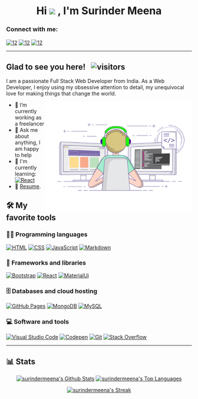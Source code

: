 <h1 align="center">Hi <a href="https://www.aswinbarath.me/"><img src="https://media.giphy.com/media/hvRJCLFzcasrR4ia7z/giphy.gif" width="25px"></a> , I'm Surinder Meena   </h1> 

<h3 align="left">Connect with me:</h3>


<a href="https://www.linkedin.com/in/surinder-meena-73674975"><img alt="12" align="center" src="https://img.shields.io/badge/LinkedIn-0077B5?style=for-the-badge&logo=linkedin&logoColor=white"/></a>   <a href="https://web.whatsapp.com/send?phone=7206816640&text&app_absent=0"><img alt="12" align="center" src="https://img.shields.io/badge/WhatsApp-25D366?style=for-the-badge&logo=whatsapp&logoColor=white"/></a>   <a href="mailto:surinder321992@gmail.com"><img alt="12" align="center" src="https://img.shields.io/badge/Gmail-D14836?style=for-the-badge&logo=gmail&logoColor=white"/></a>


---

## Glad to see you here! &nbsp; ![visitors](https://visitor-badge.glitch.me/badge?page_id=AswinBarath.AswinBarath)

I am a passionate Full Stack Web Developer from India. As a Web Developer, I enjoy using my obsessive attention to detail, my unequivocal love for making things that change the world.</p>

<img align="right" alt="GIF" src="https://github.com/AswinBarath/AswinBarath/blob/master/coding.gif?raw=true" width="400" height="auto" />


- 🔭 I’m currently working as a freelancer
- 💬 Ask me about anything, I am happy to help
- 🌱 I'm currently learning: <a href="#"><img alt="React" src="https://img.shields.io/badge/React-20232a.svg?logo=react&logoColor=%2361DAFB"></a> 
- 📝 [Resume](https://drive.google.com/file/d/1VsShEZAzpmwZUsfn2G5XgENlrUkv7BJ_/view?usp=sharing).


## 🛠️ My favorite tools

### 👨‍💻 Programming languages

<p>
    <a href="#"><img alt="HTML" src="https://img.shields.io/badge/HTML-E34F26.svg?logo=html5&logoColor=white"></a>
    <a href="#"><img alt="CSS" src="https://img.shields.io/badge/CSS-1572B6.svg?logo=css3&logoColor=white"></a>
    <a href="#"><img alt="JavaScript" src="https://img.shields.io/badge/JavaScript-F7DF1E.svg?logo=javascript&logoColor=black"></a>
    <a href="#"><img alt="Markdown" src="https://img.shields.io/badge/Markdown-000000.svg?logo=markdown&logoColor=white"></a>
</p>

### 🧰 Frameworks and libraries

<p>
    <a href="#"><img alt="Bootstrap" src="https://img.shields.io/badge/Bootstrap-7952B3.svg?logo=bootstrap&logoColor=white"></a>
    <a href="#"><img alt="React" src="https://img.shields.io/badge/React-20232a.svg?logo=react&logoColor=%2361DAFB"></a>
    <a href="#"><img alt="MaterialUi" src="https://img.shields.io/badge/Material--UI-0081CB?logo=material-ui&logoColor=white"></a>

</p>

### 🗄️ Databases and cloud hosting

<p>
    <a href="#"><img alt="GitHub Pages" src="https://img.shields.io/badge/GitHub%20Pages-327FC7.svg?logo=github&logoColor=white"></a>
    <a href="#"><img alt="MongoDB" src ="https://img.shields.io/badge/MongoDB-4ea94b.svg?logo=mongodb&logoColor=white"></a>
    <a href="#"><img alt="MySQL" src="https://img.shields.io/badge/MySQL-00f.svg?logo=mysql&logoColor=white"></a>
</p>

### 💻 Software and tools

<p>
    <a href="#"><img alt="Visual Studio Code" src="https://img.shields.io/badge/Visual%20Studio%20Code-0078d7.svg?logo=visual-studio-code&logoColor=white"></a>
    <a href="#"><img alt="Codepen" src="https://img.shields.io/badge/Codepen-000000.svg?logo=codepen&logoColor=white"></a>
    <a href="#"><img alt="Git" src="https://img.shields.io/badge/Git-F05033.svg?logo=git&logoColor=white"></a>
    <a href="#"><img alt="Stack Overflow" src="https://img.shields.io/badge/-Stack%20Overflow-FE7A16?logo=stack-overflow&logoColor=white"></a>

</p>

---

## 📊 Stats

  <p align=center >
	<a href="https://github.com/surindermeena/github-readme-stats" title="Go to Source"><img height="192px" alt="surindermeena's Github Stats" src="https://denvercoder1-github-readme-stats.vercel.app/api?username=surindermeena&show_icons=true&count_private=true&theme=react&border_color=61dafb" /></a>
  <a href="https://github.com/surindermeena/github-readme-stats" title="Go to Source"><img height="192px" alt="surindermeena's Top Languages" src="https://github-readme-stats.vercel.app/api/top-langs/?username=surindermeena&langs_count=6&layout=compact&theme=react&border_color=61dafb" /></a>
</p>

<p align=center>
  <a href="https://git.io/streak-stats" title="Go to Source">
    <img height="192px" alt="surindermeena's Streak" src="https://github-readme-streak-stats.herokuapp.com/?user=surindermeena&theme=react&border=61dafb" />
  </a>
</p>

<br />

</details>

